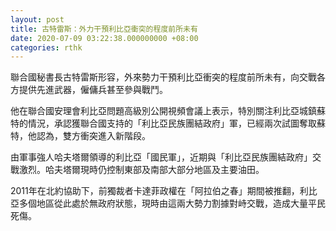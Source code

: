 ```yaml
---
layout: post
title: 古特雷斯：外力干預利比亞衝突的程度前所未有
date: 2020-07-09 03:22:38.000000000 +08:00
categories: rthk
---
```


聯合國秘書長古特雷斯形容，外來勢力干預利比亞衝突的程度前所未有，向交戰各方提供先進武器，僱傭兵甚至參與戰鬥。

他在聯合國安理會利比亞問題高級別公開視頻會議上表示，特別關注利比亞城鎮蘇特的情況，承認獲聯合國支持的「利比亞民族團結政府」軍，已經兩次試圖奪取蘇特，他認為，雙方衝突進入新階段。

由軍事強人哈夫塔爾領導的利比亞「國民軍」，近期與「利比亞民族團結政府」交戰激烈。哈夫塔爾現時仍控制東部及南部大部分地區及主要油田。

2011年在北約協助下，前獨裁者卡達菲政權在「阿拉伯之春」期間被推翻，利比亞多個地區從此處於無政府狀態，現時由這兩大勢力割據對峙交戰，造成大量平民死傷。

